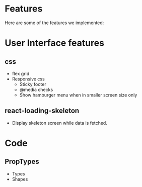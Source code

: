 # Features

Here are some of the features we implemented:

# User Interface features

## css

- flex grid
- Responsive css
  - Sticky footer
  - @media checks
  - Show hamburger menu when in smaller screen size only

## react-loading-skeleton

- Display skeleton screen while data is fetched.

# Code

## PropTypes

- Types
- Shapes
